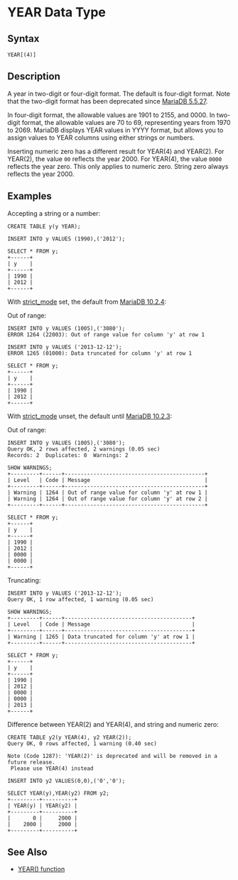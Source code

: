 
# YEAR Data Type

## Syntax


```
YEAR[(4)]
```

## Description


A year in two-digit or four-digit format. The default is four-digit format. Note that the two-digit format has been deprecated since [MariaDB 5.5.27](../../../../release-notes/mariadb-community-server/old-releases/release-notes-mariadb-5-5-series/mariadb-5527-release-notes.md).


In four-digit format, the allowable values are 1901 to 2155,
and 0000. In two-digit format, the allowable values are 70 to 69,
representing years from 1970 to 2069. MariaDB displays YEAR values in
YYYY format, but allows you to assign values to YEAR columns using
either strings or numbers.


Inserting numeric zero has a different result for YEAR(4) and YEAR(2). For YEAR(2), the value `00` reflects the year 2000. For YEAR(4), the value `0000` reflects the year zero. This only applies to numeric zero. String zero always reflects the year 2000.


## Examples


Accepting a string or a number:


```
CREATE TABLE y(y YEAR);

INSERT INTO y VALUES (1990),('2012');

SELECT * FROM y;
+------+
| y    |
+------+
| 1990 |
| 2012 |
+------+
```

With [strict_mode](../../../server-management/variables-and-modes/sql-mode.md#strict-mode) set, the default from [MariaDB 10.2.4](../../../../release-notes/mariadb-community-server/release-notes-mariadb-10-2-series/mariadb-1024-release-notes.md):


Out of range:


```
INSERT INTO y VALUES (1005),('3080');
ERROR 1264 (22003): Out of range value for column 'y' at row 1

INSERT INTO y VALUES ('2013-12-12');
ERROR 1265 (01000): Data truncated for column 'y' at row 1

SELECT * FROM y;
+------+
| y    |
+------+
| 1990 |
| 2012 |
+------+
```

With [strict_mode](../../../server-management/variables-and-modes/sql-mode.md#strict-mode) unset, the default until [MariaDB 10.2.3](../../../../release-notes/mariadb-community-server/release-notes-mariadb-10-2-series/mariadb-1023-release-notes.md):


Out of range:


```
INSERT INTO y VALUES (1005),('3080');
Query OK, 2 rows affected, 2 warnings (0.05 sec)
Records: 2  Duplicates: 0  Warnings: 2

SHOW WARNINGS;
+---------+------+--------------------------------------------+
| Level   | Code | Message                                    |
+---------+------+--------------------------------------------+
| Warning | 1264 | Out of range value for column 'y' at row 1 |
| Warning | 1264 | Out of range value for column 'y' at row 2 |
+---------+------+--------------------------------------------+

SELECT * FROM y;
+------+
| y    |
+------+
| 1990 |
| 2012 |
| 0000 |
| 0000 |
+------+
```

Truncating:


```
INSERT INTO y VALUES ('2013-12-12');
Query OK, 1 row affected, 1 warning (0.05 sec)

SHOW WARNINGS;
+---------+------+----------------------------------------+
| Level   | Code | Message                                |
+---------+------+----------------------------------------+
| Warning | 1265 | Data truncated for column 'y' at row 1 |
+---------+------+----------------------------------------+

SELECT * FROM y;
+------+
| y    |
+------+
| 1990 |
| 2012 |
| 0000 |
| 0000 |
| 2013 |
+------+
```

Difference between YEAR(2) and YEAR(4), and string and numeric zero:


```
CREATE TABLE y2(y YEAR(4), y2 YEAR(2));
Query OK, 0 rows affected, 1 warning (0.40 sec)

Note (Code 1287): 'YEAR(2)' is deprecated and will be removed in a future release. 
 Please use YEAR(4) instead

INSERT INTO y2 VALUES(0,0),('0','0');

SELECT YEAR(y),YEAR(y2) FROM y2;
+---------+----------+
| YEAR(y) | YEAR(y2) |
+---------+----------+
|       0 |     2000 |
|    2000 |     2000 |
+---------+----------+
```

## See Also


* [YEAR() function](../../sql-statements-and-structure/sql-statements/built-in-functions/date-time-functions/year.md)

